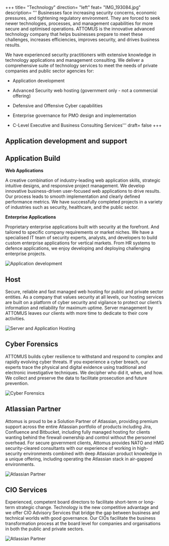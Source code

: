 +++
title= "Technology"
direction= "left"
feat= "IMG_193084.jpg"
description= '''
Businesses face increasing security concerns, economic pressures, and tightening regulatory environment. They are forced to seek newer technologies, processes, and management capabilities for more secure and optimised operations. ATTOMUS is the innovative advanced technology company that helps businesses prepare to meet these challenges, increases efficiencies, improves security, and drives business results.

We have experienced security practitioners with extensive knowledge in technology applications and management consulting. We deliver a comprehensive suite of technology services to meet the needs of private companies and public sector agencies for:


* Application development

* Advanced Security web hosting (government only - not a commercial offering)

* Defensive and Offensive Cyber capabilities

* Enterprise governance for PMO design and implementation


* C-Level Executive and Business Consulting Services'''
draft= false
+++

<div class="technology-header">
    <h2>
        Application development and support
    </h2>
</div>

<div class="about-us__flat-row--left">
    <div class="about-us__flat-row__content black">
        <h2>Application Build</h2>
        <p><strong>Web Applications</strong></h3>
        <p>A creative combination of industry-leading web application skills, strategic intuitive designs, and responsive project management. We develop innovative business-driven user-focused web applications to drive results. Our process leads to smooth implementation and clearly defined performance metrics. We have successfully completed projects in a variety of industries such as security, healthcare, and the public sector.</p>
        <p><strong>Enterprise Applications</strong></h3>
        <p>Proprietary enterprise applications built with security at the forefront. And tailored to specific company requirements or market niches. We have a specialised IT team of security experts, analysts, and developers to build custom enterprise applications for vertical markets. From HR systems to defence applications, we enjoy developing and deploying challenging enterprise projects.</p>
    </div>
    <div class="about-us__flat-row__image">
        <img data-src="/img/a4d29fab82897cbfefbd691b365cdde8_pexels-photo-259984-465-465-c-100.jpeg"
                    class="cld-responsive" alt="Application development">
    </div>
</div>

<div class="about-us__flat-row--right">
    <div class="about-us__flat-row__content">
        <h2>Host</h2>
        <p>Secure, reliable and fast managed web hosting for public and private sector entities. As a company that values security at all levels, our hosting services are built on a platform of cyber security and vigilance to protect our client’s information and reliability for maximum uptime. Server management by ATTOMUS leaves our clients with more time to dedicate to their core activities.</p>
    </div>
    <div class="about-us__flat-row__image">
        <img data-src="/img/36225215e633c3f5ae9c50c13b379a8a_hosting-banner-465-465-c-100.jpg"
                    class="cld-responsive" alt="Server and Application Hosting">
    </div>
</div>

<div class="about-us__flat-row--left">
    <div class="about-us__flat-row__content">
        <h2>Cyber Forensics</h2>
        <p>ATTOMUS builds cyber resilience to withstand and respond to complex and rapidly evolving cyber threats. If you experience a cyber breach, our experts trace the physical and digital evidence using traditional and electronic investigative techniques. We decipher who did it, when, and how. We collect and preserve the data to facilitate prosecution and future prevention.</p>
    </div>
    <div class="about-us__flat-row__image">
        <img data-src="/img/eb329fe747989e82f85186512056d3ee_shutterstock_336655127-4860x3240-1-465-465-c-100.jpg" class="cld-responsive" alt="Cyber Forensics">
    </div>
</div>

<div class="about-us__flat-row--right">
    <div class="about-us__flat-row__content">
        <h2>Atlassian Partner</h2>
        <p>Attomus is proud to be a Solution Partner of Atlassian, providing premium support across the entire Atlassian portfolio of products including Jira, Confluence and Bitbucket, including fully managed hosting for clients wanting behind the firewall ownership and control without the personnel overhead. For secure government clients, Attomus provides NATO and HMG security-cleared consultants with our experience of working in high-security environments combined with deep Atlassian product knowledge in a unique offering, including operating the Atlassian stack in air-gapped environments.</p>
    </div>
    <div class="about-us__flat-row__image">
        <img data-src="/img/adef2fcf63bc55549909af12b9e1392e_atlasium-2-465-465-c-100.jpg" class="cld-responsive" alt="Atlassian Partner">
    </div>
</div>

<div class="about-us__flat-row--left">
    <div class="about-us__flat-row__content">
        <h2>CIO Services</h2>
        <p>Experienced, competent board directors to facilitate short-term or long-term strategic change. Technology is the new competitive advantage and we offer CIO Advisory Services that bridge the gap between business and technical worlds with good governance. Our CIOs facilitate the business transformation process at the board level for companies and organisations in both the public and private sectors.</p>
    </div>
    <div class="about-us__flat-row__image">
        <img data-src="/img/b8eb574d4fc989014bff288ab720e955_banner1080-465-465-c-100.jpg" class="cld-responsive" alt="Atlassian Partner">
    </div>
</div>
<br>
<br>